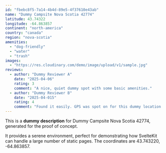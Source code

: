 ```yaml
---
id: "fbebc8f5-7a14-4b4d-89e5-4f37610e43ab"
name: "Dummy Campsite Nova Scotia 42774"
latitude: 43.74322
longitude: -64.863857
continent: "north-america"
country: "canada"
region: "nova-scotia"
amenities:
  - "dog-friendly"
  - "water"
  - "trash"
images:
  - "https://res.cloudinary.com/demo/image/upload/v1/sample.jpg"
reviews:
  - author: "Dummy Reviewer A"
    date: "2025-04-06"
    rating: 3
    comment: "A nice, quiet dummy spot with some basic amenities."
  - author: "Dummy Reviewer B"
    date: "2025-04-015"
    rating: 4
    comment: "Found it easily. GPS was spot on for this dummy location."
---
```


This is a **dummy description** for Dummy Campsite Nova Scotia 42774, generated for the proof of concept.

It provides a serene environment, perfect for demonstrating how SvelteKit can handle a large number of static pages. The coordinates are 43.743220, -64.863857.
